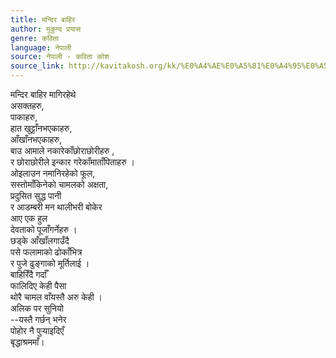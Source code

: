 ```yaml
---
title: मन्दिर बाहिर
author: मुकुन्द प्रयास
genre: कविता
language: नेपाली
source: नेपाली - कविता कोश
source_link: http://kavitakosh.org/kk/%E0%A4%AE%E0%A5%81%E0%A4%95%E0%A5%81%E0%A4%A8%E0%A5%8D%E0%A4%A6_%E0%A4%AA%E0%A5%8D%E0%A4%B0%E0%A4%AF%E0%A4%BE%E0%A4%B8
---
```


मन्दिर बाहिर मागिरहेथे  
असक्तहरु,  
पाकाहरु,  
हात खुट्टाँनभएकाहरु,  
आँखाँनभएकाहरु,  
बाउ आमाले नकारेकाँछोराछोरीहरु ,  
र छोराछोरीले इन्कार गरेकाँमाताँपिताहरु ।  
ओइलाउन नमानिरहेको फूल,  
सस्तोमाँकिनेको चामलको अक्षता,  
प्रदुसित सुद्ध पानी  
र आडम्बरी मन थालीभरी बोकेर  
आए एक हुल  
देवताको पूजाँगर्नेहरु ।  
छड्के आँखाँलगाउँदै  
पसे फलामाको ढोकाँभित्र  
र पुजे ढुङ्गाको मूर्तिलाई ।  
बाहिरिँदै गर्दाँ  
फालिदिए केही पैसा  
थोरै चामल वाँयस्तै अरु केही ।  
अलिक पर सुनियो  
--यस्तै गर्छन् भनेर  
पोहोर नै पुर्‍याइदिएँ  
बृद्धाश्रममाँ।
